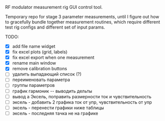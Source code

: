 RF modulator measurement rig GUI control tool.

Temporary repo for stage 3 parameter measurements, until I figure out how to gracefully bundle together measurement routines, which require different test rig configs and different set of input params.

TODO:

- [x] add file name widget
- [x] fix excel plots (grid, labels)
- [x] fix excel export when one measurement
- [x] rename main window
- [x] remove calibration buttons
- [ ] удалить выпадающий список (?)
- [ ] переименовать параметра
- [ ] группы параметров
- [ ] график гармоник -- выводить дельты
- [ ] вывод а Эксель, поправить размерности ток и чувствительность
- [ ] эксель - добавить 2 графика ток от упр, чувствительность от упр
- [ ] эксель - перенести графики ниже таблицы
- [ ] эксель - последняя тачка не на графике
